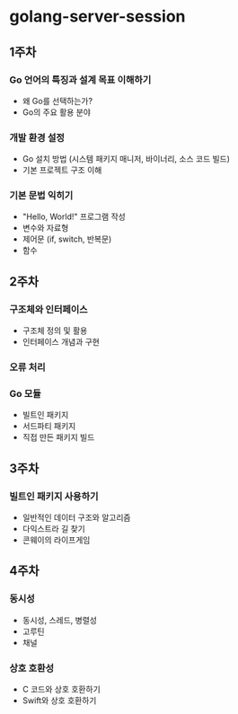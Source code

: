 # golang-server-session
## 1주차

### Go 언어의 특징과 설계 목표 이해하기
- 왜 Go를 선택하는가?
- Go의 주요 활용 분야
### 개발 환경 설정
- Go 설치 방법 (시스템 패키지 매니저, 바이너리, 소스 코드 빌드)
- 기본 프로젝트 구조 이해
### 기본 문법 익히기
- "Hello, World!" 프로그램 작성
- 변수와 자료형
- 제어문 (if, switch, 반복문)
- 함수

## 2주차
### 구조체와 인터페이스
- 구조체 정의 및 활용
- 인터페이스 개념과 구현
### 오류 처리
### Go 모듈
- 빌트인 패키지
- 서드파티 패키지
- 직접 만든 패키지 빌드

## 3주차
### 빌트인 패키지 사용하기
- 일반적인 데이터 구조와 알고리즘
- 다익스트라 길 찾기
- 콘웨이의 라이프게임

## 4주차
### 동시성
- 동시성, 스레드, 병렬성
- 고루틴
- 채널
### 상호 호환성
- C 코드와 상호 호환하기
- Swift와 상호 호환하기

